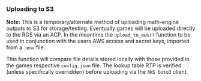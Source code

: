 ### Uploading to S3

**Note:**
This is a temporary/alternate method of uploading math-engine outputs to S3 for storage/testing. Eventually games will be uploaded directly to the RGS via an ACP.
In the meantime the `upload_to_aws()` function to be used in conjunction with the users AWS access and secret keys, imported from a `.env` file.

This function will compare file details stored locally with those provided in the games respective `config.json` file. The lookup table RTP is verified (unless specifically overridden) before uploading via the `AWS boto3` client.
